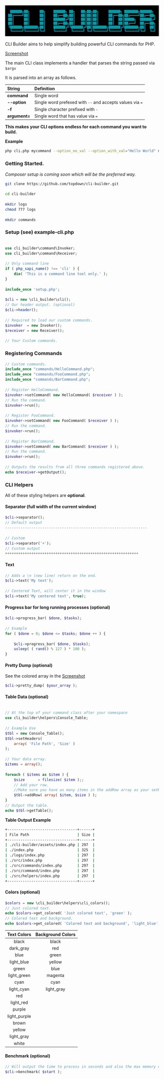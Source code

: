 ![alt text](https://raw.githubusercontent.com/topdown/cli-builder/master/assets/logo.jpg)

CLI Builder aims to help simplify building powerful CLI commands for PHP.

[Screenshot](https://raw.githubusercontent.com/topdown/cli-builder/master/assets/screenshot.jpg)

The main CLI class implements a handler that parses the string passed via `$argv`

It is parsed into an array as follows.

| String | Definition |
|:---|:---|
|__command__| Single word |
| __--option__ | Single word prefexed with `--` and accepts values via `=` |
| __-f__ | Single character prefixed with `-` |
| __argument=__ | Single word that has value via `=` |

__This makes your CLI options endless for each command you want to build.__

__Example__
```bash
php cli.php mycommand --option_no_val --option_with_val="Hello World" myarg="foo bar" -m  debug
```

### Getting Started.

_Composer setup is coming soon which will be the preferred way._

```bash
git clone https://github.com/topdown/cli-builder.git

cd cli-builder

mkdir logs
chmod 777 logs

mkdir commands

```

### Setup  (see) example-cli.php

```php

use cli_builder\command\Invoker;
use cli_builder\command\Receiver;

// Only command line
if ( php_sapi_name() !== 'cli' ) {
	die( 'This is a command line tool only.' );
}

include_once 'setup.php';

$cli = new \cli_builder\cli();
// Our header output. (optional)
$cli->header();

// Required to load our custom commands.
$invoker  = new Invoker();
$receiver = new Receiver();

// Your Custom commands.

```

### Registering Commands

```php
// Custom commands.
include_once "commands/HelloCommand.php";
include_once "commands/FooCommand.php";
include_once "commands/BarCommand.php";

// Register HelloCommand.
$invoker->setCommand( new HelloCommand( $receiver ) );
// Run the command.
$invoker->run();

// Register FooCommand.
$invoker->setCommand( new FooCommand( $receiver ) );
// Run the command.
$invoker->run();

// Register BarCommand.
$invoker->setCommand( new BarCommand( $receiver ) );
// Run the command.
$invoker->run();

// Outputs the results from all three commands registered above.
echo $receiver->getOutput();

```


### CLI Helpers

All of these styling helpers are __optional__.

#### Separator (full width of the current window)
```php
$cli->separator();
// Default output
-----------------------------------------------------------------

// Custom
$cli->separator('+');
// Custom output
+++++++++++++++++++++++++++++++++++++++++++++++++++++++++++++

```

#### Text
```php
// Adds a \n (new line) return on the end.
$cli->text('My text');

// Centered Text, will center it in the window
$cli->text('My centered text', true);

```

#### Progress bar for long running processes (optional)
```php
$cli->progress_bar( $done, $tasks);

// Example
for ( $done = 0; $done <= $tasks; $done ++ ) {

	$cli->progress_bar( $done, $tasks);
	usleep( ( rand() % 127 ) * 100 );
}
```

#### Pretty Dump (optional)
See the colored array in the [Screenshot](https://raw.githubusercontent.com/topdown/cli-builder/master/assets/screenshot.jpg)

```php
$cli->pretty_dump( $your_array );
```

#### Table Data (optional)
```php

// At the top of your command class after your namespace
use cli_builder\helpers\Console_Table;

// Example Use
$tbl = new Console_Table();
$tbl->setHeaders(
	array( 'File Path', 'Size' )
);

// Your data array.
$items = array();

foreach ( $items as $item ) {
	$size      = filesize( $item );;
	// Add your row. 
	//Make sure you have as many items in the addRow array as your setHeaders.
	$tbl->addRow( array( $item, $size ) );
}
// Output the table.
echo $tbl->getTable();
```
__Table Output Example__

```bash
+--------------------------------+------+
| File Path                      | Size |
+--------------------------------+------+
| ./cli-builder/assets/index.php | 297  |
| ./index.php                    | 325  |
| ./logs/index.php               | 297  |
| ./src/index.php                | 297  |
| ./src/commands/index.php       | 297  |
| ./src/command/index.php        | 297  |
| ./src/helpers/index.php        | 297  |
+--------------------------------+------+
```

#### Colors (optional)
```php
$colors = new \cli_builder\helpers\cli_colors();
// Just colored text.
echo $colors->get_colored( 'Just colored text', 'green' );
// Colored text and background.
echo $colors->get_colored( 'Colored text and background', 'light_blue', 'black' );
```

| Text Colors | Background Colors |
|:---:|:---:|
| black             | black      |  
| dark_gray         | red        |  
| blue              | green      |  
| light_blue        | yellow     |  
| green             | blue       |  
| light_green       | magenta    |  
| cyan              | cyan       |  
| light_cyan        | light_gray |  
| red              |             |
| light_red        |             |
| purple           |             |
| light_purple     |             |
| brown            |             |
| yellow           |             |
| light_gray       |             |
| white            |             |


#### Benchmark (optional)
```php
// Will output the time to process in seconds and also the max memory used.
$cli->benchmark( $start );
```


